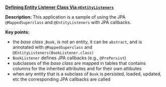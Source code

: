 **[Defining Entity Listener Class Via `@EntityListeners`](https://github.com/andreipall/Spring-Boot-JPA/tree/master/HibernateSpringBootEntityListener)**

**Description:** This application is a sample of using the JPA `@MappedSuperclass` and `@EntityListeners` with JPA callbacks.

**Key points:**
- the *base class* ,`Book`, is not an entity, it can be `abstract`, and is annotated with `@MappedSuperclass` and `@EntityListeners(BookListener.class)`
- `BookListener` defines JPA callbacks (e.g., `@PrePersist`)
- subclasses of the *base class* are mapped in tables that contains columns for the inherited attributes and for their own attibutes
- when any entity that is a subclass of `Book` is persisted, loaded, updated, etc the corresponding JPA callbacks are called
